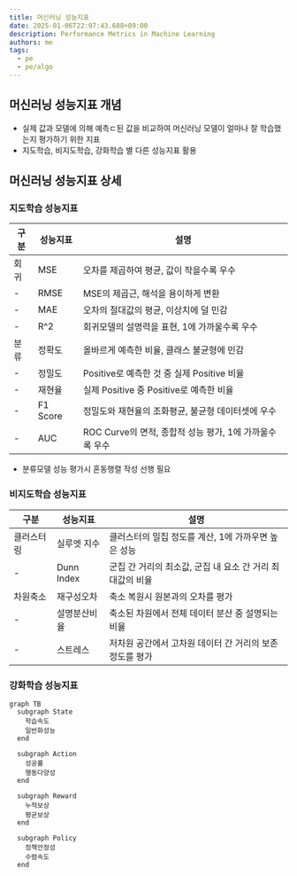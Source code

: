 ```yaml
---
title: 머신러닝 성능지표
date: 2025-01-06T22:07:43.688+09:00
description: Performance Metrics in Machine Learning
authors: me
tags:
  - pe
  - pe/algo
---
```


## 머신러닝 성능지표 개념

- 실제 값과 모델에 의해 예측ㄷ된 값을 비교하여 머신러닝 모델이 얼마나 잘 학습했는지 평가하기 위한 지표
- 지도학습, 비지도학습, 강화학습 별 다른 성능지표 활용

## 머신러닝 성능지표 상세

### 지도학습 성능지표

| 구분 | 성능지표 | 설명 |
| --- | --- | --- |
| 회귀 | MSE | 오차를 제곱하여 평균, 값이 작을수록 우수 |
| - | RMSE | MSE의 제곱근, 해석을 용이하게 변환 |
| - | MAE | 오차의 절대값의 평균, 이상치에 덜 민감 |
| - | R^2 | 회귀모델의 설명력을 표현, 1에 가까울수록 우수 |
| 분류 | 정확도 | 올바르게 예측한 비율, 클래스 불균형에 민감 |
| - | 정밀도 | Positive로 예측한 것 중 실제 Positive 비율 |
| - | 재현율 | 실제 Positive 중 Positive로 예측한 비율 |
| - | F1 Score | 정밀도와 재현율의 조화평균, 불균형 데이터셋에 우수 |
| - | AUC | ROC Curve의 면적, 종합적 성능 평가, 1에 가까울수록 우수 |

- 분류모델 성능 평가시 혼동행렬 작성 선행 필요

### 비지도학습 성능지표

| 구분 | 성능지표 | 설명 |
| --- | --- | --- |
| 클러스터링 | 실루엣 지수 | 클러스터의 밀집 정도를 계산, 1에 가까우면 높은 성능 |
| - | Dunn Index | 군집 간 거리의 최소값, 군집 내 요소 간 거리 최대값의 비율 |
| 차원축소 | 재구성오차 | 축소 복원시 원본과의 오차를 평가 |
| - | 설명분산비율 | 축소된 차원에서 전체 데이터 분산 중 설명되는 비율 |
| - | 스트레스 | 저차원 공간에서 고차원 데이터 간 거리의 보존 정도를 평가 |

### 강화학습 성능지표

```mermaid
graph TB
  subgraph State
    학습속도
    일반화성능
  end

  subgraph Action
    성공률
    행동다양성
  end

  subgraph Reward
    누적보상
    평균보상
  end

  subgraph Policy
    정책안정성
    수렴속도
  end
```

